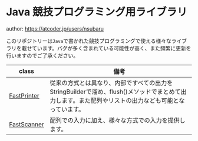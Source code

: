 # Java 競技プログラミング用ライブラリ

author: <https://atcoder.jp/users/nsubaru>

このリポジトリーは`Java`で書かれた競技プログラミングで使える様々なライブラリを載せています。バグが多く含まれている可能性が高く、また頻繁に更新を行いますのでご了承ください。

|class|備考|
|-|-|
|[FastPrinter](./FastPrinter.java)|従来の方式とは異なり、内部ですべての出力をStringBuilderで溜め、flush()メソッドでまとめて出力します。また配列やリストの出力なども可能となっています。|
|[FastScanner](./FastScanner.java)|配列での入力に加え、様々な方式での入力を提供します。|
